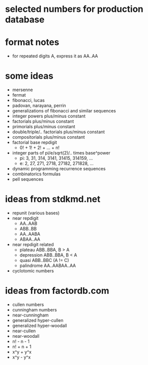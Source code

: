 # selected numbers for production database

# format notes

- for repeated digits A, express it as AA..AA

# some ideas

- mersenne
- fermat
- fibonacci, lucas
- padovan, narayana, perrin
- generalizations of fibonacci and similar sequences
- integer powers plus/minus constant
- factorials plus/minus constant
- primorials plus/minus constant
- double/triple/.. factorials plus/minus constant
- compositorials plus/minus constant
- factorial base repdigit
  - 0! + 1! + 2! + ... + n!
- integer parts of pi/e/sqrt(2)/.. times base^power
  - pi: 3, 31, 314, 3141, 31415, 314159, ...
  - e: 2, 27, 271, 2718, 27182, 271828, ...
- dynamic programming recurrence sequences
- combinatorics formulas
- pell sequences

# ideas from stdkmd.net

- repunit (various bases)
- near repdigit
  - AA..AAB
  - ABB..BB
  - AA..AABA
  - ABAA..AA
- near repdigit related
  - plateau ABB..BBA, B > A
  - depression ABB..BBA, B < A
  - quasi ABB..BBC (A != C)
  - palindrome AA..AABAA..AA
- cyclotomic numbers

# ideas from factordb.com

- cullen numbers
- cunningham numbers
- near-cunningham
- generalized hyper-cullen
- generalized hyper-woodall
- near-cullen
- near-woodall
- n! - n - 1
- n! + n + 1
- x^y + y^x
- x^y - y^x
